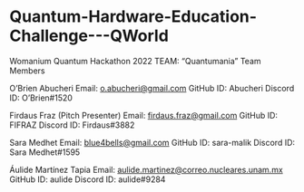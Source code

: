 # Quantum-Hardware-Education-Challenge---QWorld
Womanium Quantum Hackathon 2022
TEAM: “Quantumania”
Team Members

 O’Brien Abucheri
Email: o.abucheri@gmail.com
GitHub ID: Abucheri
Discord ID: O’Brien#1520

 Firdaus Fraz (Pitch Presenter)
Email: firdaus.fraz@gmail.com
GitHub ID: FIFRAZ
Discord ID: Firdaus#3882

Sara Medhet
Email: blue4bells@gmail.com
GitHub ID: sara-malik
Discord ID: Sara Medhet#1595

Áulide Martínez Tapia
Email: aulide.martinez@correo.nucleares.unam.mx
GitHub ID: aulide
Discord ID: aulide#9284

